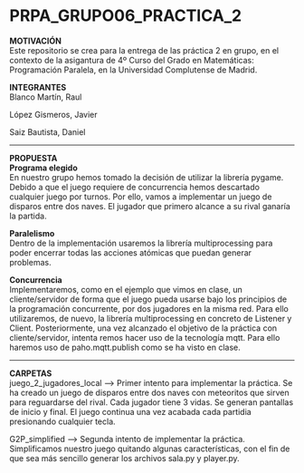 # PRPA_GRUPO06_PRACTICA_2
<b> MOTIVACIÓN </b><br>
Este repositorio se crea para la entrega de las práctica 2 en grupo, en el contexto de la asigantura de 4º Curso del Grado en Matemáticas: Programación Paralela, en la Universidad Complutense de Madrid.

<b> INTEGRANTES </b><br> 
  Blanco Martín, Raul
  
  López Gismeros, Javier
  
  Saiz Bautista, Daniel 

<hr>
<b> PROPUESTA </b><br>
<B> Programa elegido </b><br> 
En nuestro grupo hemos tomado la decisión de utilizar la librería pygame. Debido a que el
juego requiere de concurrencia hemos descartado cualquier juego por turnos. Por ello, vamos
a implementar un juego de disparos entre dos naves. El jugador que primero alcance a su
rival ganaría la partida.

<b> Paralelismo </b><br>
Dentro de la implementación usaremos la librería multiprocessing para poder encerrar
todas las acciones atómicas que puedan generar problemas.

<b> Concurrencia </b><br>
Implementaremos, como en el ejemplo que vimos en clase, un cliente/servidor de forma
que el juego pueda usarse bajo los principios de la programación concurrente, por dos jugadores en la misma red. Para ello utilizaremos, de nuevo, la librería multiprocessing en
concreto de Listener y Client.
Posteriormente, una vez alcanzado el objetivo de la práctica con cliente/servidor, intenta remos hacer uso de la tecnología mqtt. Para ello haremos uso de paho.mqtt.publish como
se ha visto en clase.
<hr/>

<b>CARPETAS</b><br>
  juego_2_jugadores_local --> Primer intento para implementar la práctica. Se ha creado un juego de disparos entre dos naves con meteoritos que sirven para reguardarse del rival. Cada jugador tiene 3 vidas. Se generan pantallas de inicio y final. El juego continua una vez acabada cada partidia presionando cualquier tecla. 
  
  G2P_simplified --> Segunda intento de implementar la práctica. Simplificamos nuestro juego quitando algunas características, con el fin de que sea más sencillo generar los archivos sala.py y player.py. 
